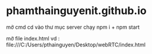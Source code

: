 # phamthainguyenit.github.io
mở cmd 
cd vào thư mục server 
chạy npm i + npm start

mở file index.html vd : file:///C:/Users/pthainguyen/Desktop/webRTC/index.html
